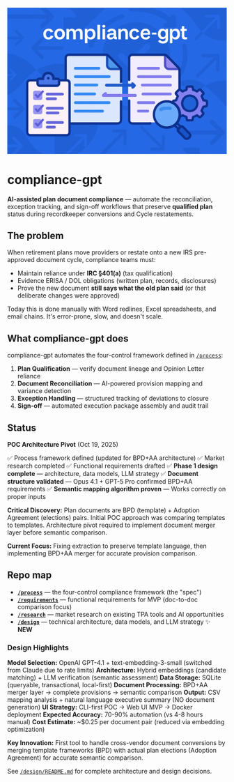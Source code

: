 <p align="center">
  <img src="assets/banner.png" alt="compliance-gpt banner">
</p>

# compliance-gpt

**AI-assisted plan document compliance** — automate the reconciliation, exception tracking, and sign-off workflows that preserve **qualified plan** status during recordkeeper conversions and Cycle restatements.

## The problem

When retirement plans move providers or restate onto a new IRS pre-approved document cycle, compliance teams must:
- Maintain reliance under **IRC §401(a)** (tax qualification)
- Evidence ERISA / DOL obligations (written plan, records, disclosures)
- Prove the new document **still says what the old plan said** (or that deliberate changes were approved)

Today this is done manually with Word redlines, Excel spreadsheets, and email chains. It's error-prone, slow, and doesn't scale.

## What compliance-gpt does

compliance-gpt automates the four-control framework defined in [`/process`](./process/):

1. **Plan Qualification** — verify document lineage and Opinion Letter reliance
2. **Document Reconciliation** — AI-powered provision mapping and variance detection
3. **Exception Handling** — structured tracking of deviations to closure
4. **Sign-off** — automated execution package assembly and audit trail

## Status

**POC Architecture Pivot** (Oct 19, 2025)

✅ Process framework defined (updated for BPD+AA architecture)
✅ Market research completed
✅ Functional requirements drafted
✅ **Phase 1 design complete** — architecture, data models, LLM strategy
✅ **Document structure validated** — Opus 4.1 + GPT-5 Pro confirmed BPD+AA requirements
✅ **Semantic mapping algorithm proven** — Works correctly on proper inputs

**Critical Discovery:** Plan documents are BPD (template) + Adoption Agreement (elections) pairs. Initial POC approach was comparing templates to templates. Architecture pivot required to implement document merger layer before semantic comparison.

**Current Focus:** Fixing extraction to preserve template language, then implementing BPD+AA merger for accurate provision comparison.

## Repo map

- **[`/process`](./process/README.md)** — the four-control compliance framework (the "spec")
- **[`/requirements`](./requirements/README.md)** — functional requirements for MVP (doc-to-doc comparison focus)
- **[`/research`](./research/)** — market research on existing TPA tools and AI opportunities
- **[`/design`](./design/README.md)** — technical architecture, data models, and LLM strategy ✨ **NEW**

### Design Highlights

**Model Selection:** OpenAI GPT-4.1 + text-embedding-3-small (switched from Claude due to rate limits)
**Architecture:** Hybrid embeddings (candidate matching) + LLM verification (semantic assessment)
**Data Storage:** SQLite (queryable, transactional, local-first)
**Document Processing:** BPD+AA merger layer → complete provisions → semantic comparison
**Output:** CSV mapping analysis + natural language executive summary (NO document generation)
**UI Strategy:** CLI-first POC → Web UI MVP → Docker deployment
**Expected Accuracy:** 70-90% automation (vs 4-8 hours manual)
**Cost Estimate:** ~$0.25 per document pair (reduced via embedding optimization)

**Key Innovation:** First tool to handle cross-vendor document conversions by merging template frameworks (BPD) with actual plan elections (Adoption Agreement) for accurate semantic comparison.

See [`/design/README.md`](./design/README.md) for complete architecture and design decisions.

